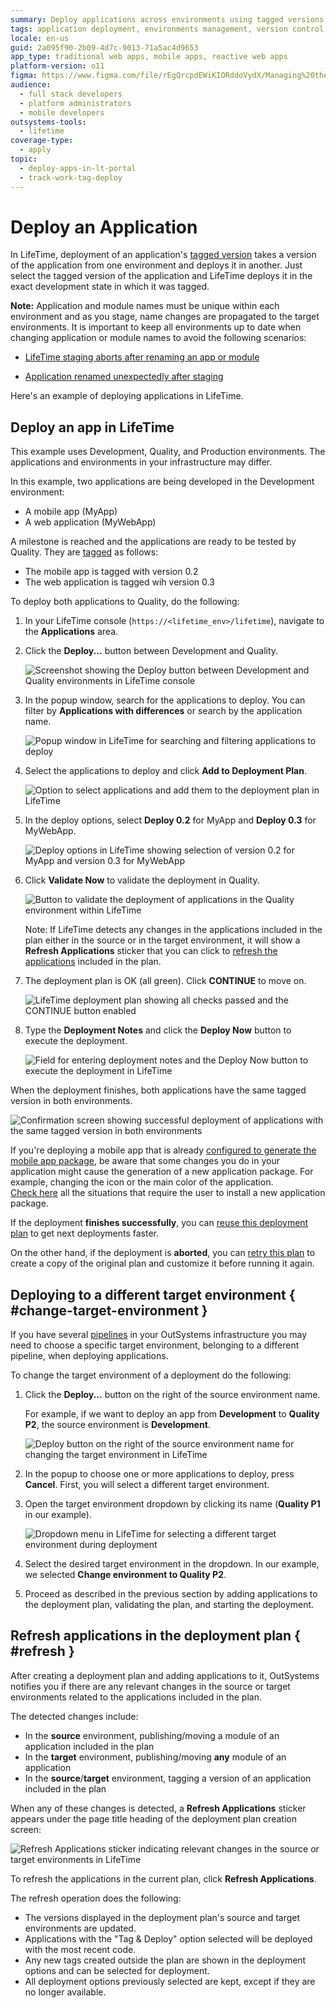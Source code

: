 ```yaml
---
summary: Deploy applications across environments using tagged versions in OutSystems 11 (O11) via LifeTime.
tags: application deployment, environments management, version control, outsystems lifetime, troubleshooting
locale: en-us
guid: 2a095f90-2b09-4d7c-9013-71a5ac4d9653
app_type: traditional web apps, mobile apps, reactive web apps
platform-version: o11
figma: https://www.figma.com/file/rEgQrcpdEWiKIORddoVydX/Managing%20the%20Applications%20Lifecycle?node-id=257:10
audience:
  - full stack developers
  - platform administrators
  - mobile developers
outsystems-tools:
  - lifetime
coverage-type:
  - apply
topic:
  - deploy-apps-in-lt-portal
  - track-work-tag-deploy
---
```


# Deploy an Application

In LifeTime, deployment of an application's [tagged version](<tag-a-version.md>) takes a version of the application from one environment and deploys it in another. Just select the tagged version of the application and LifeTime deploys it in the exact development state in which it was tagged.

**Note:** Application and module names must be unique within each environment and as you stage, name changes are propagated to the target environments. It is important to keep all environments up to date when changing application or module names to avoid the following scenarios:

- [LifeTime staging aborts after renaming an app or module](https://success.outsystems.com/Support/Troubleshooting/Application_lifecycle/LifeTime_staging_aborts_after_renaming_an_app_or_module)

- [Application renamed unexpectedly after staging](https://success.outsystems.com/Support/Troubleshooting/Application_lifecycle/Application_renamed_unexpectedly_after_staging)

Here's an example of deploying applications in LifeTime.

## Deploy an app in LifeTime

<div class="info" markdown="1">

This example uses Development, Quality, and Production environments. The applications and environments in your infrastructure may differ.

</div>

In this example, two applications are being developed in the Development environment:

* A mobile app (MyApp)
* A web application (MyWebApp)

A milestone is reached and the applications are ready to be tested by Quality. They are [tagged](<tag-a-version.md>) as follows:

* The mobile app is tagged with version 0.2
* The web application is tagged wih version 0.3

To deploy both applications to Quality, do the following:

1. In your LifeTime console (`https://<lifetime_env>/lifetime`), navigate to the **Applications** area.

1. Click the **Deploy...** button between Development and Quality.

    ![Screenshot showing the Deploy button between Development and Quality environments in LifeTime console](images/deploy-an-application-1.png "Deploy Button in LifeTime Console")

1. In the popup window, search for the applications to deploy. You can filter by **Applications with differences** or search by the application name.

    ![Popup window in LifeTime for searching and filtering applications to deploy](images/deploy-an-application-3.png "Application Search Popup Window")

1. Select the applications to deploy and click **Add to Deployment Plan**.

    ![Option to select applications and add them to the deployment plan in LifeTime](images/deploy-an-application-4.png "Add to Deployment Plan")

1. In the deploy options, select **Deploy 0.2** for MyApp and **Deploy 0.3** for MyWebApp.

    ![Deploy options in LifeTime showing selection of version 0.2 for MyApp and version 0.3 for MyWebApp](images/deploy-an-application-5.png "Selecting Application Versions for Deployment")

1. Click **Validate Now** to validate the deployment in Quality.

    ![Button to validate the deployment of applications in the Quality environment within LifeTime](images/deploy-an-application-6.png "Validate Deployment in Quality")

    Note: If LifeTime detects any changes in the applications included in the plan either in the source or in the target environment, it will show a **Refresh Applications** sticker that you can click to [refresh the applications](#refresh) included in the plan.

1. The deployment plan is OK (all green). Click **CONTINUE** to move on.
    
    ![LifeTime deployment plan showing all checks passed and the CONTINUE button enabled](images/deploy-an-application-7.png "Deployment Plan Validation")

1. Type the **Deployment Notes** and click the **Deploy Now** button to execute the deployment.
    
    ![Field for entering deployment notes and the Deploy Now button to execute the deployment in LifeTime](images/deploy-an-application-8.png "Deployment Notes and Deploy Now Button")

When the deployment finishes, both applications have the same tagged version in both environments.

![Confirmation screen showing successful deployment of applications with the same tagged version in both environments](images/deploy-an-application-9.png "Successful Deployment Confirmation")

<div class="info" markdown="1">

If you're deploying a mobile app that is already [configured to generate the mobile app package](<mobile-app-packaging-delivery/generate-distribute-mobile-app/intro.md>), be aware that some changes you do in your application might cause the generation of a new application package. For example, changing the icon or the main color of the application.  
[Check here](mobile-app-packaging-delivery/mobile-app-update-scenarios.md#situations-when-the-user-must-install-a-new-build) all the situations that require the user to install a new application package.

</div>

If the deployment **finishes successfully**, you can [reuse this deployment plan](deployment-plans.md#reuse) to get next deployments faster.

On the other hand, if the deployment is **aborted**, you can [retry this plan](deployment-plans.md#retry) to create a copy of the original plan and customize it before running it again.

## Deploying to a different target environment { #change-target-environment }

If you have several [pipelines](https://www.outsystems.com/evaluation-guide/outsystems-cloud-architecture/#2) in your OutSystems infrastructure you may need to choose a specific target environment, belonging to a different pipeline, when deploying applications.

To change the target environment of a deployment do the following:

1. Click the **Deploy...** button on the right of the source environment name.  

    For example, if we want to deploy an app from **Development** to **Quality P2**, the source environment is **Development**.

    ![Deploy button on the right of the source environment name for changing the target environment in LifeTime](images/deploy-dev-quality-p1-lt.png "Deploy Button for Changing Target Environment")

1. In the popup to choose one or more applications to deploy, press **Cancel**. First, you will select a different target environment.

1. Open the target environment dropdown by clicking its name (**Quality P1** in our example).

    ![Dropdown menu in LifeTime for selecting a different target environment during deployment](images/deploy-choose-target-environment-lt.png "Choosing a Different Target Environment")

1. Select the desired target environment in the dropdown. In our example, we selected **Change environment to Quality P2**.

1. Proceed as described in the previous section by adding applications to the deployment plan, validating the plan, and starting the deployment.

## Refresh applications in the deployment plan { #refresh }

After creating a deployment plan and adding applications to it, OutSystems notifies you if there are any relevant changes in the source or target environments related to the applications included in the plan.

The detected changes include:

* In the **source** environment, publishing/moving a module of an application included in the plan 
* In the **target** environment, publishing/moving **any** module of an application
* In the **source**/**target** environment, tagging a version of an application included in the plan 

When any of these changes is detected, a **Refresh Applications** sticker appears under the page title heading of the deployment plan creation screen:

![Refresh Applications sticker indicating relevant changes in the source or target environments in LifeTime](images/lt-refresh-applications.png "Refresh Applications Sticker in Deployment Plan")

To refresh the applications in the current plan, click **Refresh Applications**.

The refresh operation does the following:

* The versions displayed in the deployment plan's source and target environments are updated.
* Applications with the "Tag & Deploy" option selected will be deployed with the most recent code.
* Any new tags created outside the plan are shown in the deployment options and can be selected for deployment.
* All deployment options previously selected are kept, except if they are no longer available.
